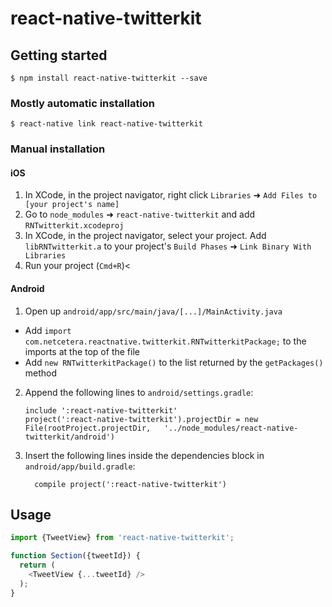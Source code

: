 
# react-native-twitterkit

## Getting started

`$ npm install react-native-twitterkit --save`

### Mostly automatic installation

`$ react-native link react-native-twitterkit`

### Manual installation


#### iOS

1. In XCode, in the project navigator, right click `Libraries` ➜ `Add Files to [your project's name]`
2. Go to `node_modules` ➜ `react-native-twitterkit` and add `RNTwitterkit.xcodeproj`
3. In XCode, in the project navigator, select your project. Add `libRNTwitterkit.a` to your project's `Build Phases` ➜ `Link Binary With Libraries`
4. Run your project (`Cmd+R`)<

#### Android

1. Open up `android/app/src/main/java/[...]/MainActivity.java`
  - Add `import com.netcetera.reactnative.twitterkit.RNTwitterkitPackage;` to the imports at the top of the file
  - Add `new RNTwitterkitPackage()` to the list returned by the `getPackages()` method
2. Append the following lines to `android/settings.gradle`:
  	```
  	include ':react-native-twitterkit'
  	project(':react-native-twitterkit').projectDir = new File(rootProject.projectDir, 	'../node_modules/react-native-twitterkit/android')
  	```
3. Insert the following lines inside the dependencies block in `android/app/build.gradle`:
  	```
      compile project(':react-native-twitterkit')
  	```


## Usage
```javascript
import {TweetView} from 'react-native-twitterkit';

function Section({tweetId}) {
  return (
    <TweetView {...tweetId} />
  );
}
```
  
